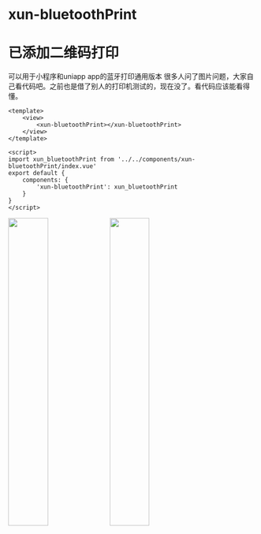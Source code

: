 # xun-bluetoothPrint

# 已添加二维码打印

可以用于小程序和uniapp app的蓝牙打印通用版本
很多人问了图片问题，大家自己看代码吧。之前也是借了别人的打印机测试的，现在没了。看代码应该能看得懂。

```
<template>
    <view>
        <xun-bluetoothPrint></xun-bluetoothPrint>
    </view>
</template>

<script>
import xun_bluetoothPrint from '../../components/xun-bluetoothPrint/index.vue'
export default {
    components: {
        'xun-bluetoothPrint': xun_bluetoothPrint
    }
}
</script>
```
<img src="https://img-cdn-aliyun.dcloud.net.cn/stream/plugin_screens/26f0f2e0-eca5-11eb-a621-b13ad19fe9cb_0.jpg?v=1627148172" width="40%">
<img src="https://img-cdn-aliyun.dcloud.net.cn/stream/plugin_screens/26f0f2e0-eca5-11eb-a621-b13ad19fe9cb_1.jpg?v=1627148175" width="40%">
